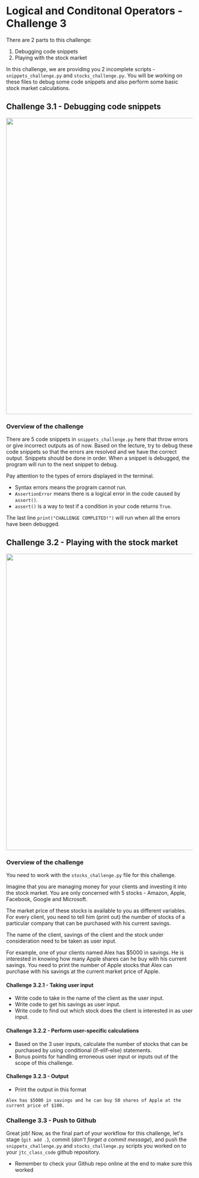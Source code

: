 # Logical and Conditonal Operators - Challenge 3

There are 2 parts to this challenge:
1. Debugging code snippets
2. Playing with the stock market

In this challenge, we are providing you 2 incomplete scripts - `snippets_challenge.py` and `stocks_challenge.py`. You will be working on these files to debug some code snippets and also perform some basic stock market calculations.

## Challenge 3.1 - Debugging code snippets

<img src="https://img.freepik.com/free-photo/technology-binary-code-number-data-alert-system-error-message-display-screen_73523-1311.jpg" width="800">

### Overview of the challenge

There are 5 code snippets in `snippets_challenge.py` here that throw errors or give incorrect outputs as of now. Based on the lecture, try to debug these code snippets so that the errors are resolved and we have the correct output. Snippets should be done in order. When a snippet is debugged, the program will run to the next snippet to debug. 

Pay attention to the types of errors displayed in the terminal. 
* Syntax errors means the program cannot run.
* `AssertionError` means there is a logical error in the code caused by `assert()`. 
* `assert()` is a way to test if a condition in your code returns `True`.

The last line `print("CHALLENGE COMPLETED!")` will run when all the errors have been debugged.

## Challenge 3.2 - Playing with the stock market

<img src="https://image.freepik.com/free-photo/financial-stock-market-graph-chart-stock-market-investment-trading-screen_9693-990.jpg" width="800">

### Overview of the challenge

You need to work with the `stocks_challenge.py` file for this challenge.

Imagine that you are managing money for your clients and investing it into the stock market. You are only concerned with 5 stocks - Amazon, Apple, Facebook, Google and Microsoft.

The market price of these stocks is available to you as different variables. For every client, you need to tell him (print out) the number of stocks of a particular company that can be purchased with his current savings.

The name of the client, savings of the client and the stock under consideration need to be taken as user input.

For example, one of your clients named Alex has $5000 in savings. He is interested in knowing how many Apple shares can he buy with his current savings. You need to print the number of Apple stocks that Alex can purchase with his savings at the current market price of Apple.

#### Challenge 3.2.1 - Taking user input
* Write code to take in the name of the client as the user input.
* Write code to get his savings as user input.
* Write code to find out which stock does the client is interested in as user input.

#### Challenge 3.2.2 - Perform user-specific calculations
* Based on the 3 user inputs, calculate the number of stocks that can be purchased by using conditional (if-elif-else) statements.
* Bonus points for handling erroneous user input or inputs out of the scope of this challenge.

#### Challenge 3.2.3 - Output
* Print the output in this format

```console
Alex has $5000 in savings and he can buy 50 shares of Apple at the current price of $100.
```

### Challenge 3.3 - Push to Github

Great job! Now, as the final part of your workflow for this challenge, let's stage (`git add .`), commit (*don't forget a commit message*), and push the `snippets_challenge.py` and `stocks_challenge.py` scripts you worked on to your `jtc_class_code` github repository.


* Remember to check your Github repo online at the end to make sure this worked